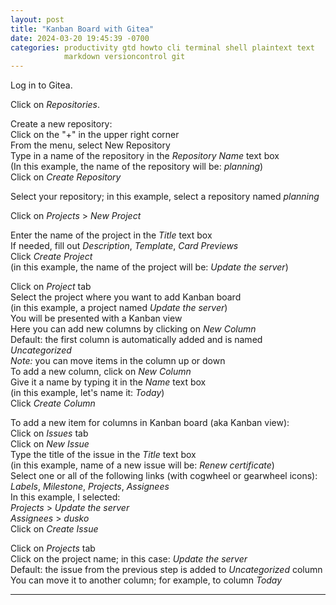 ```yaml
---
layout: post
title: "Kanban Board with Gitea"
date: 2024-03-20 19:45:39 -0700 
categories: productivity gtd howto cli terminal shell plaintext text 
            markdown versioncontrol git
---
```


Log in to Gitea.

Click on *Repositories*.

Create a new repository:   
Click on the "+" in the upper right corner   
From the menu, select New Repository   
Type in a name of the repository in the *Repository Name* text box   
(In this example, the name of the repository will be:  *planning*)   
Click on *Create Repository*

Select your repository; in this example, select a repository named *planning*

Click on *Projects* > *New Project*

Enter the name of the project in the *Title* text box   
If needed, fill out *Description*, *Template*, *Card Previews*   
Click *Create Project*   
(in this example, the name of the project will be:  *Update the server*)

Click on *Project* tab   
Select the project where you want to add Kanban board   
(in this example, a project named *Update the server*)   
You will be presented with a Kanban view  
Here you can add new columns by clicking on *New Column*   
Default: the first column is automatically added and is named *Uncategorized*  
*Note:* you can move items in the column up or down   
To add a new column, click on *New Column*   
Give it a name by typing it in the *Name* text box   
(in this example, let's name it: *Today*)   
Click *Create Column*   

To add a new item for columns in Kanban board (aka Kanban view):   
Click on *Issues* tab   
Click on *New Issue*   
Type the title of the issue in the *Title* text box   
(in this example, name of a new issue will be: *Renew certificate*)   
Select one or all of the following links (with cogwheel or gearwheel icons):  
*Labels*, *Milestone*, *Projects*, *Assignees*    
In this example, I selected:    
  *Projects* > *Update the server*   
  *Assignees* > *dusko*    
Click on *Create Issue*    

Click on *Projects* tab    
Click on the project name; in this case:  *Update the server*   
Default: the issue from the previous step is added to *Uncategorized* column   
You can move it to another column; for example, to column *Today*   

----


